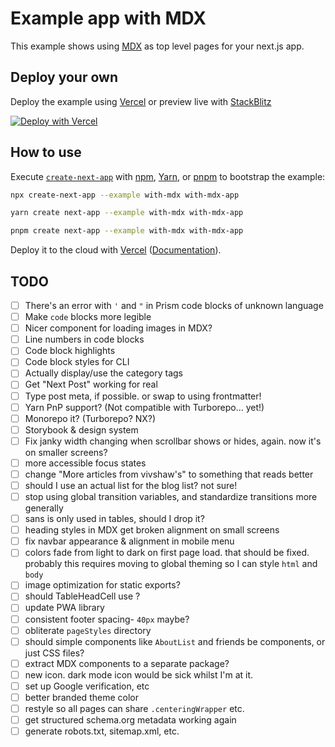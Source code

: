 # Example app with MDX

This example shows using [MDX](https://github.com/mdx-js/mdx) as top level pages for your next.js app.

## Deploy your own

Deploy the example using [Vercel](https://vercel.com?utm_source=github&utm_medium=readme&utm_campaign=next-example) or preview live with [StackBlitz](https://stackblitz.com/github/vercel/next.js/tree/canary/examples/with-mdx)

[![Deploy with Vercel](https://vercel.com/button)](https://vercel.com/new/git/external?repository-url=https://github.com/vercel/next.js/tree/canary/examples/with-mdx&project-name=with-mdx&repository-name=with-mdx)

## How to use

Execute [`create-next-app`](https://github.com/vercel/next.js/tree/canary/packages/create-next-app) with [npm](https://docs.npmjs.com/cli/init), [Yarn](https://yarnpkg.com/lang/en/docs/cli/create/), or [pnpm](https://pnpm.io) to bootstrap the example:

```bash
npx create-next-app --example with-mdx with-mdx-app
```

```bash
yarn create next-app --example with-mdx with-mdx-app
```

```bash
pnpm create next-app --example with-mdx with-mdx-app
```

Deploy it to the cloud with [Vercel](https://vercel.com/new?utm_source=github&utm_medium=readme&utm_campaign=next-example) ([Documentation](https://nextjs.org/docs/deployment)).

## TODO

- [ ] There's an error with `'` and `"` in Prism code blocks of unknown language
- [ ] Make `code` blocks more legible
- [ ] Nicer component for loading images in MDX?
- [ ] Line numbers in code blocks
- [ ] Code block highlights
- [ ] Code block styles for CLI
- [ ] Actually display/use the category tags
- [ ] Get "Next Post" working for real
- [ ] Type post meta, if possible. or swap to using frontmatter!
- [ ] Yarn PnP support? (Not compatible with Turborepo... yet!)
- [ ] Monorepo it? (Turborepo? NX?)
- [ ] Storybook & design system
- [ ] Fix janky width changing when scrollbar shows or hides, again. now it's on smaller screens?
- [ ] more accessible focus states
- [ ] change "More articles from vivshaw's" to something that reads better
- [ ] should I use an actual list for the blog list? not sure!
- [ ] stop using global transition variables, and standardize transitions more generally
- [ ] sans is only used in tables, should I drop it?
- [ ] heading styles in MDX get broken alignment on small screens
- [ ] fix navbar appearance & alignment in mobile menu
- [ ] colors fade from light to dark on first page load. that should be fixed. probably this requires moving to global theming so I can style `html` and `body`
- [ ] image optimization for static exports?
- [ ] should TableHeadCell use <th>?
- [ ] update PWA library
- [ ] consistent footer spacing- `40px` maybe?
- [ ] obliterate `pageStyles` directory
- [ ] should simple components like `AboutList` and friends be components, or just CSS files?
- [ ] extract MDX components to a separate package?
- [ ] new icon. dark mode icon would be sick whilst I'm at it.
- [ ] set up Google verification, etc
- [ ] better branded theme color
- [ ] restyle so all pages can share `.centeringWrapper` etc.
- [ ] get structured schema.org metadata working again
- [ ] generate robots.txt, sitemap.xml, etc.
